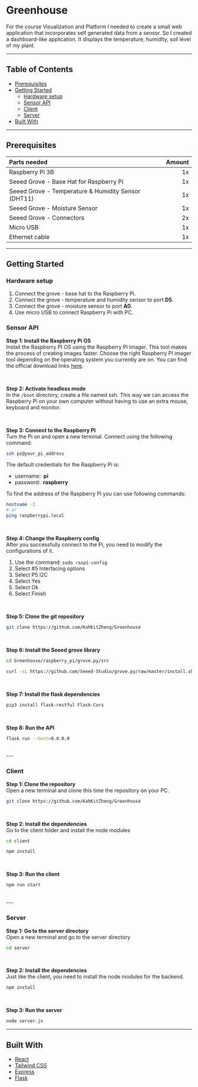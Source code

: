 # Greenhouse

For the course Visualization and Platform I needed to create a small web application that incorporates self generated data from a sensor. So I created a dashboard-like application. It displays the temperature, humidity, soil level of my plant. 

---

## Table of Contents

  - [Prerequisites](#prerequisites)
  - [Getting Started](#getting-started)
    - [Hardware setup](#wiring)
    - [Sensor API](#sensor-api)
    - [Client](#client)
    - [Server](#server)
  - [Built With](#built-with)

---

## Prerequisites

| Parts needed                                        | Amount |
| :-------------------------------------------------- | -----: |
| Raspberry Pi 3B                                     |     1x |
| Seeed Grove - Base Hat for Raspberry Pi             |     1x |
| Seeed Grove - Temperature & Humidity Sensor (DHT11) |     1x |
| Seeed Grove - Moisture Sensor                       |     1x |
| Seeed Grove - Connectors                            |     2x |
| Micro USB                                           |     1x |
| Ethernet cable                                      |     1x |

---

## Getting Started

### Hardware setup
1. Connect the grove - base hat to the Raspberry Pi.
2. Connect the grove - temperature and humidity sensor to port **D5**.
3. Connect the grove - moisture sensor to port **A0**.
4. Use micro USB to connect Raspberry Pi with PC.


### Sensor API

**Step 1: Install the Raspberry Pi OS**
<br>
Install the Raspberry PI OS using the Raspberry PI Imager. This tool makes the process of creating images faster. Choose the right Raspberry PI imager tool depending on the operating system you currently are on. You can find the official download links ​[here​](https://www.raspberrypi.org/downloads/).

<br />

**Step 2: Activate headless mode**
<br>
In the ```/boot``` directory, create a file named ssh. This way we can access the Raspberry Pi on your own computer without having to use an extra mouse, keyboard and monitor.

<br />

**Step 3: Connect to the Raspberry Pi**
<br />
Turn the Pi on and open a new terminal. Connect using the following command:

```bash
ssh pi@your_pi_address
```

The default credentials for the Raspberry Pi is:
- username: ​ **pi**
- password: ​ **raspberry**

To find the address of the Raspberry Pi you can use following commands:
```bash
hostname -I
# or
ping raspberrypi.local
```

<br />

**Step 4: Change the Raspberry config**
<br />
After you successfully connect to the Pi, you need to modify the configurations of it.
1. Use the command: `sudo raspi-config`
1. Select #5 Interfacing options
2. Select P5 I2C
3. Select Yes
4. Select Ok
5. Select Finish

<br />

**Step 5: Clone the git repository**
```bash
git clone https://github.com/KahKitZheng/Greenhouse
```

<br />

**Step 6: Install the Seeed grove library**
```bash
cd Greenhouse/raspberry_pi/grove.py/src

curl -sL https://github.com/Seeed-Studio/grove.py/raw/master/install.sh | sudo bash -s
```

<br />

**Step 7: Install the flask dependencies**
```bash
pip3 install flask-restful Flask-Cors
```

<br />

**Step 8: Run the API**
```bash
flask run --host=0.0.0.0
```

<br />
---
<br />


### Client

**Step 1: Clone the repository**
<br />
Open a new terminal and clone this time the repository on your PC.

```bash
git clone https://github.com/KahKitZheng/Greenhouse
```

<br />

**Step 2: Install the dependencies**
<br />
Go to the client folder and install the node modules
```bash
cd client

npm install
```

<br />

**Step 3: Run the client**
```bash
npm run start
```

<br />
---
<br />


### Server

**Step 1: Go to the server directory**
<br />
Open a new terminal and go to the server directory
```bash
cd server
```

<br />

**Step 2: Install the dependencies**
<br />
Just like the client, you need to install the node modules for the backend.
```bash
npm install
```

<br />

**Step 3: Run the server**
```bash
node server.js
```



---

## Built With

- [React](https://reactjs.org/)
- [Tailwind CSS](https://tailwindcss.com/)
- [Express](https://expressjs.com/)
- [Flask](https://flask.palletsprojects.com/en/1.1.x/)
